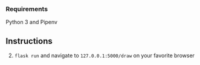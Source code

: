 ### Requirements
Python 3 and Pipenv 

## Instructions

2. `flask run` and navigate to `127.0.0.1:5000/draw` on your favorite browser